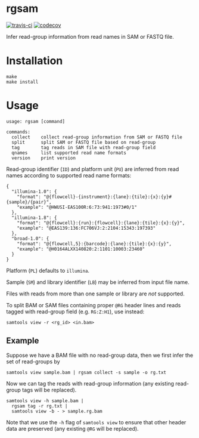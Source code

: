 # rgsam

[![travis-ci](https://travis-ci.org/djhshih/rgsam.svg?branch=master)](https://travis-ci.org/djhshih/rgsam)
[![codecov](https://codecov.io/gh/djhshih/rgsam/branch/master/graph/badge.svg)](https://codecov.io/gh/djhshih/rgsam)

Infer read-group information from read names in SAM or FASTQ file.

# Installation

```{bash}
make
make install
```

# Usage

```{bash}
usage: rgsam [command]

commands:
  collect    collect read-group information from SAM or FASTQ file
  split      split SAM or FASTQ file based on read-group
  tag        tag reads in SAM file with read-group field
  qnames     list supported read name formats
  version    print version
```

Read-group identifier (`ID`) and platform unit (`PU`) are inferred from read
names according to supported read name formats:

```{json}
{
  "illumina-1.0": {
    "format": "@{flowcell}-{instrument}:{lane}:{tile}:{x}:{y}#{sample}/{pair}",
    "example": "@HWUSI-EAS100R:6:73:941:1973#0/1"
  },
  "illumina-1.8": {
    "format": "@{flowcell}:{run}:{flowcell}:{lane}:{tile}:{x}:{y}",
    "example": "@EAS139:136:FC706VJ:2:2104:15343:197393"
  },
  "broad-1.0": {
    "format": "@{flowcell,5}:{barcode}:{lane}:{tile}:{x}:{y}",
    "example": "@H0164ALXX140820:2:1101:10003:23460"
  }
}
```

Platform (`PL`) defaults to `illumina`.

Sample (`SM`) and library identifier (`LB`) may be inferred from input file name.

Files with reads from more than one sample or library are *not* supported.

To split BAM or SAM files containing proper `@RG` header lines and reads tagged
with read-group field (e.g. `RG:Z:H1`), use instead:

```{bash}
samtools view -r <rg_id> <in.bam>
```

## Example

Suppose we have a BAM file with no read-group data, then we first infer
the set of read-groups by

```{bash}
samtools view sample.bam | rgsam collect -s sample -o rg.txt
```

Now we can tag the reads with read-group information (any existing read-group
tags will be replaced).

```{bash}
samtools view -h sample.bam | 
  rgsam tag -r rg.txt |
  samtools view -b - > sample.rg.bam
```

Note that we use the `-h` flag of `samtools view` to ensure that other header data
are preserved (any existing `@RG` will be replaced).

